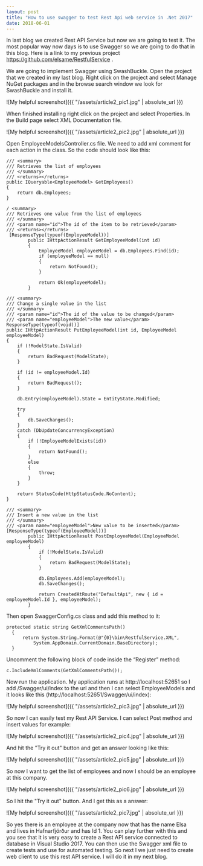 ```yaml
---
layout: post
title: "How to use swagger to test Rest Api web service in .Net 2017"
date: 2018-06-01
---
```


In last blog we created Rest API Service but now we are going to test it. The most popular way now days is to use Swagger so we are going to do that in this blog. Here is a link to my previous project <https://github.com/elsame/RestfulService> .

We are going to implement Swagger using SwashBuckle. Open the project that we created in my last blog. Right click on the project and select Manage NuGet packages and in the browse search window we look for SwashBuckle and install it.

![My helpful screenshot]({{ "/assets/article2_pic1.jpg" | absolute_url }})

When finished installing right click on the project and select Properties.
In the Build page select XML Documentation file.

![My helpful screenshot]({{ "/assets/article2_pic2.jpg" | absolute_url }})

Open EmployeeModelsController.cs file. 
We need to add xml comment for each action in the class. So the code should look like this:

```
/// <summary>
/// Retrieves the list of employees
/// </summary>
/// <returns></returns>
public IQueryable<EmployeeModel> GetEmployees()
{
    return db.Employees;
}

/ <summary>
/// Retrieves one value from the list of employees
/// </summary>
/// <param name="id">The id of the item to be retrieved</param>
/// <returns></returns>
 [ResponseType(typeof(EmployeeModel))]
        public IHttpActionResult GetEmployeeModel(int id)
        {
            EmployeeModel employeeModel = db.Employees.Find(id);
            if (employeeModel == null)
            {
                return NotFound();
            }

            return Ok(employeeModel);
        }
        
/// <summary>
/// Change a single value in the list
/// </summary>
/// <param name="id">The id of the value to be changed</param>
/// <param name="employeeModel">The new value</param>
ResponseType(typeof(void))]
public IHttpActionResult PutEmployeeModel(int id, EmployeeModel employeeModel)
{
    if (!ModelState.IsValid)
    {
        return BadRequest(ModelState);
    }

    if (id != employeeModel.Id)
    {
        return BadRequest();
    }

    db.Entry(employeeModel).State = EntityState.Modified;

    try
    {
        db.SaveChanges();
    }
    catch (DbUpdateConcurrencyException)
    {
        if (!EmployeeModelExists(id))
        {
            return NotFound();
        }
        else
        {
            throw;
        }
    }

    return StatusCode(HttpStatusCode.NoContent);
}
        
/// <summary>
/// Insert a new value in the list
/// </summary>
/// <param name="employeeModel">New value to be inserted</param>
[ResponseType(typeof(EmployeeModel))]
        public IHttpActionResult PostEmployeeModel(EmployeeModel employeeModel)
        {
            if (!ModelState.IsValid)
            {
                return BadRequest(ModelState);
            }

            db.Employees.Add(employeeModel);
            db.SaveChanges();

            return CreatedAtRoute("DefaultApi", new { id = employeeModel.Id }, employeeModel);
        }
```
Then open SwaggerConfig.cs class and add this method to it:
        
```
protected static string GetXmlCommentsPath()
  {
      return System.String.Format(@"{0}\bin\RestfulService.XML", 
          System.AppDomain.CurrentDomain.BaseDirectory);
  }
```
Uncomment the following block of code inside the “Register” method:

```
c.IncludeXmlComments(GetXmlCommentsPath());
```
        
Now run the application. My application runs at http://localhost:52651 so I add /Swagger/ui/index to the url and then I can select EmployeeModels and it looks like this (http://localhost:52651/Swagger/ui/index):

![My helpful screenshot]({{ "/assets/article2_pic3.jpg" | absolute_url }})

So now I can easily test my Rest API Service. I can select Post method and insert values for example:

![My helpful screenshot]({{ "/assets/article2_pic4.jpg" | absolute_url }})

And hit the "Try it out" button and get an answer looking like this:

![My helpful screenshot]({{ "/assets/article2_pic5.jpg" | absolute_url }})

So now I want to get the list of employees and now I should be an employee at this company.

![My helpful screenshot]({{ "/assets/article2_pic6.jpg" | absolute_url }})

So I hit the "Try it out" button. And I get this as a answer:

![My helpful screenshot]({{ "/assets/article2_pic7.jpg" | absolute_url }})

So yes there is an employee at the company now that has the name Elsa and lives in Hafnarfjörður and has Id 1.
You can play further with this and you see that it is very easy to create a Rest API service connected to database in Visual Studio 2017. You can then use the Swagger xml file to create tests and use for automated testing.
So next I we just need to create web client to use this rest API service. I will do it in my next blog.

